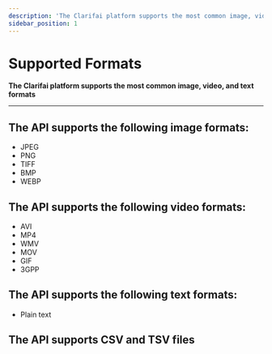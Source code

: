 ```yaml
---
description: 'The Clarifai platform supports the most common image, video and text formats.'
sidebar_position: 1
---
```


# Supported Formats

**The Clarifai platform supports the most common image, video, and text formats**
<hr />

## The API supports the following image formats:

* JPEG
* PNG
* TIFF
* BMP
* WEBP

## The API supports the following video formats:

* AVI
* MP4
* WMV
* MOV
* GIF
* 3GPP

## The API supports the following text formats:

* Plain text

## The API supports CSV and TSV files

